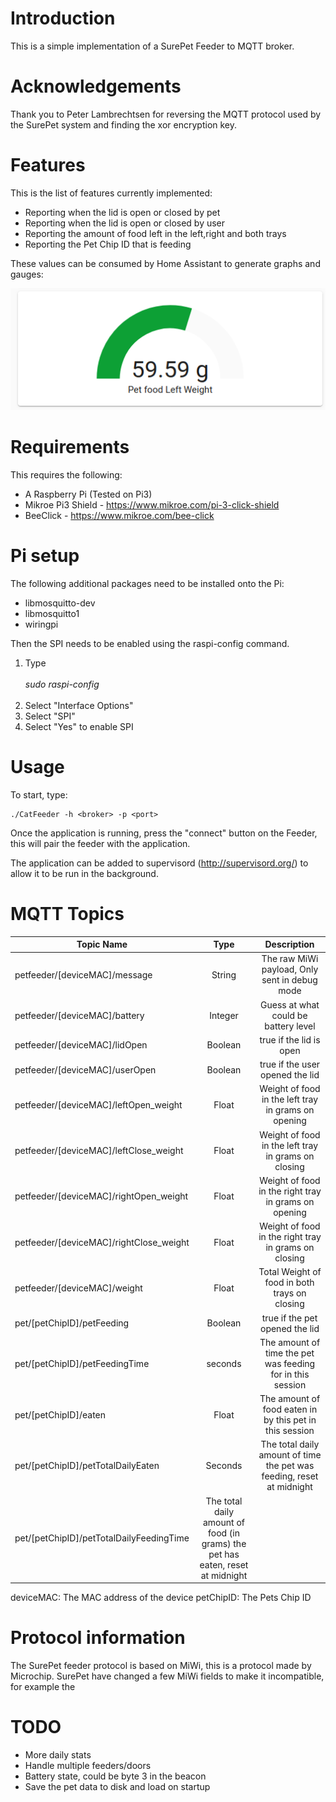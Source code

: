 # Introduction

This is a simple implementation of a SurePet Feeder to MQTT broker.

# Acknowledgements

Thank you to Peter Lambrechtsen for reversing the MQTT protocol used by the SurePet system and finding the xor encryption key.

# Features

This is the list of features currently implemented:

* Reporting when the lid is open or closed by pet
* Reporting when the lid is open or closed by user
* Reporting the amount of food left in the left,right and both trays
* Reporting the Pet Chip ID that is feeding

These values can be consumed by Home Assistant to generate graphs and gauges:

![Tray Weight](images/Weight.png)


# Requirements

This requires the following:

* A Raspberry Pi (Tested on Pi3)
* Mikroe Pi3 Shield - https://www.mikroe.com/pi-3-click-shield
* BeeClick - https://www.mikroe.com/bee-click

# Pi setup

The following additional packages need to be installed onto the Pi:

* libmosquitto-dev
* libmosquitto1
* wiringpi

Then the SPI needs to be enabled using the raspi-config command. 

1. Type <br><br> _sudo raspi-config_ <br><br>
1. Select "Interface Options"
1. Select "SPI"
1. Select "Yes" to enable SPI

# Usage

To start, type:

    ./CatFeeder -h <broker> -p <port> 

Once the application is running, press the "connect" button on the Feeder, this will pair the feeder with the application. 

The application can be added to supervisord (http://supervisord.org/) to allow it to be run in the background.     


# MQTT Topics

| Topic Name        | Type | Description |
| ------------- |:-------------:|:-------------:|
| petfeeder/[deviceMAC]/message | String | The raw MiWi payload, Only sent in debug mode |
| petfeeder/[deviceMAC]/battery      | Integer | Guess at what could be battery level |
| petfeeder/[deviceMAC]/lidOpen    | Boolean | true if the lid is open |
| petfeeder/[deviceMAC]/userOpen    | Boolean | true if the user opened the lid |
| petfeeder/[deviceMAC]/leftOpen_weight    | Float | Weight of food in the left tray in grams on opening |
| petfeeder/[deviceMAC]/leftClose_weight   | Float | Weight of food in the left tray in grams on closing |
| petfeeder/[deviceMAC]/rightOpen_weight   | Float | Weight of food in the right tray in grams on opening |
| petfeeder/[deviceMAC]/rightClose_weight  | Float | Weight of food in the right tray in grams on closing |
| petfeeder/[deviceMAC]/weight   | Float | Total Weight of food in both trays on closing |
| pet/[petChipID]/petFeeding | Boolean | true if the pet opened the lid |
| pet/[petChipID]/petFeedingTime | seconds | The amount of time the pet was feeding for in this session |
| pet/[petChipID]/eaten | Float | The amount of food eaten in by this pet in this session |
| pet/[petChipID]/petTotalDailyEaten | Seconds | The total daily amount of time the pet was feeding, reset at midnight |
| pet/[petChipID]/petTotalDailyFeedingTime | The total daily amount of food (in grams) the pet has eaten, reset at midnight |

deviceMAC: The MAC address of the device
petChipID: The Pets Chip ID

# Protocol information

The SurePet feeder protocol is based on MiWi, this is a protocol made by Microchip. SurePet have changed a few MiWi fields to make it incompatible, for example the  


# TODO

* More daily stats
* Handle multiple feeders/doors 
* Battery state, could be byte 3 in the beacon
* Save the pet data to disk and load on startup
